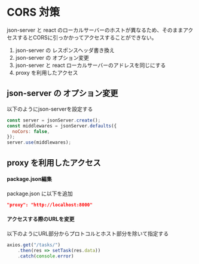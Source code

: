 
# CORS 対策

json-server と react のローカルサーバーのホストが異なるため、そのままアクセスするとCORSに引っかかってアクセスすることができない。

1. json-server の レスポンスヘッダ書き換え
2. json-server の オプション変更
3. json-server と react ローカルサーバーのアドレスを同じにする
4. proxy を利用したアクセス 

## json-server の オプション変更

以下のようにjson-serverを設定する

```javascript
const server = jsonServer.create();
const middlewares = jsonServer.defaults({
  noCors: false,
});
server.use(middlewares);
```

## proxy を利用したアクセス

#### package.json編集

package.json に以下を追加

```json
"proxy": "http://localhost:8000"
```

#### アクセスする際のURLを変更

以下のようにURL部分からプロトコルとホスト部分を除いて指定する

```javascript
axios.get("/tasks/")
    .then(res => setTask(res.data))
    .catch(console.error)

```

